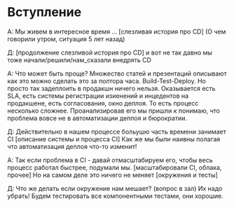 # Вступление

А: Мы живем в интересное время ... [слезливая история про CD] (О чем говорили утром, ситуация 5 лет назад)

Д: [продолжение слезливой история про CD] и вот не так давно мы тоже начали/решили/нам_сказали внедрять CD

А: Что может быть проще? Множество статей и презентаций описывают как это можно сделать это за полтора часа. 
Build-Test-Deploy. Но просто так задеплоить в продакшн ничего нельзя. 
Оказывается есть SLA, есть системы регистрации изиенений и инцедентов на продакшене, есть согласования, окно деплоя. 
То есть процесс несколько сложнее. 
Проанализировав его мы пришли к понимаю, что проблема вовсе не в автоматизации деплоя и бюрократии. 

Д: Действительно в нашем процессе больушю часть времени занимает CI [описание системы и процесса CI] 
Как же мы были наивны полагая что автоматизация деплоя что-то изменит!

А: Так если проблема в CI - давай отмасштабируем его, чтобы весь процесс работал быстрее, подумали мы. 
[масштабировали CI, облака, прочее] Но на самом деле это ничего не меняет [окружения и тесты]

Д: Что же делать если окружение нам мешает? (вопрос в зал) 
Их надо убрать! Будем тестировать все компонентными тестами, они хорошие.
